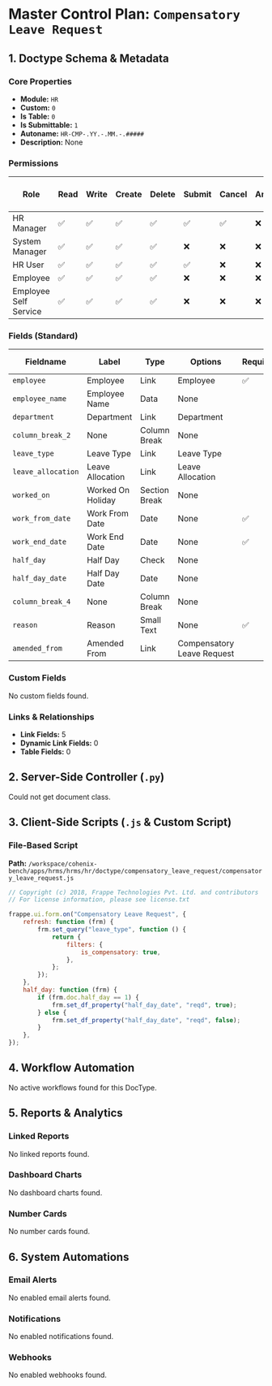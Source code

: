 # Master Control Plan: `Compensatory Leave Request`

## 1. Doctype Schema & Metadata

### Core Properties
- **Module:** `HR`
- **Custom:** `0`
- **Is Table:** `0`
- **Is Submittable:** `1`
- **Autoname:** `HR-CMP-.YY.-.MM.-.#####`
- **Description:** None

### Permissions
| Role | Read | Write | Create | Delete | Submit | Cancel | Amend | Report | Import | Export | Print | Email | Share | Set User Perms |
|---|---|---|---|---|---|---|---|---|---|---|---|---|---|---|
| HR Manager | ✅ | ✅ | ✅ | ✅ | ✅ | ✅ | ❌ | ✅ | ❌ | ✅ | ✅ | ✅ | ✅ | ❌ |
| System Manager | ✅ | ✅ | ✅ | ✅ | ❌ | ❌ | ❌ | ✅ | ❌ | ✅ | ✅ | ✅ | ✅ | ❌ |
| HR User | ✅ | ✅ | ✅ | ✅ | ✅ | ❌ | ❌ | ✅ | ❌ | ✅ | ✅ | ✅ | ✅ | ❌ |
| Employee | ✅ | ✅ | ✅ | ✅ | ❌ | ❌ | ❌ | ✅ | ❌ | ✅ | ✅ | ✅ | ✅ | ❌ |
| Employee Self Service | ✅ | ✅ | ✅ | ✅ | ❌ | ❌ | ❌ | ❌ | ❌ | ✅ | ✅ | ✅ | ✅ | ❌ |


### Fields (Standard)
| Fieldname | Label | Type | Options | Required | Hidden | Read Only | Default | Description |
|---|---|---|---|---|---|---|---|---|
| `employee` | Employee | Link | Employee | ✅ |  |  | None | None |
| `employee_name` | Employee Name | Data | None |  |  | ✅ | None | None |
| `department` | Department | Link | Department |  |  | ✅ | None | None |
| `column_break_2` | None | Column Break | None |  |  |  | None | None |
| `leave_type` | Leave Type | Link | Leave Type |  |  |  | None | None |
| `leave_allocation` | Leave Allocation | Link | Leave Allocation |  |  | ✅ | None | None |
| `worked_on` | Worked On Holiday | Section Break | None |  |  |  | None | None |
| `work_from_date` | Work From Date | Date | None | ✅ |  |  | None | None |
| `work_end_date` | Work End Date | Date | None | ✅ |  |  | None | None |
| `half_day` | Half Day | Check | None |  |  |  | 0 | None |
| `half_day_date` | Half Day Date | Date | None |  |  |  | None | None |
| `column_break_4` | None | Column Break | None |  |  |  | None | None |
| `reason` | Reason | Small Text | None | ✅ |  |  | None | None |
| `amended_from` | Amended From | Link | Compensatory Leave Request |  |  | ✅ | None | None |


### Custom Fields
No custom fields found.


### Links & Relationships
- **Link Fields:** 5
- **Dynamic Link Fields:** 0
- **Table Fields:** 0

## 2. Server-Side Controller (`.py`)
Could not get document class.


## 3. Client-Side Scripts (`.js` & Custom Script)
### File-Based Script
**Path:** `/workspace/cohenix-bench/apps/hrms/hrms/hr/doctype/compensatory_leave_request/compensatory_leave_request.js`
```javascript
// Copyright (c) 2018, Frappe Technologies Pvt. Ltd. and contributors
// For license information, please see license.txt

frappe.ui.form.on("Compensatory Leave Request", {
	refresh: function (frm) {
		frm.set_query("leave_type", function () {
			return {
				filters: {
					is_compensatory: true,
				},
			};
		});
	},
	half_day: function (frm) {
		if (frm.doc.half_day == 1) {
			frm.set_df_property("half_day_date", "reqd", true);
		} else {
			frm.set_df_property("half_day_date", "reqd", false);
		}
	},
});

```




## 4. Workflow Automation
No active workflows found for this DocType.


## 5. Reports & Analytics
### Linked Reports
No linked reports found.


### Dashboard Charts
No dashboard charts found.


### Number Cards
No number cards found.


## 6. System Automations
### Email Alerts
No enabled email alerts found.


### Notifications
No enabled notifications found.


### Webhooks
No enabled webhooks found.
